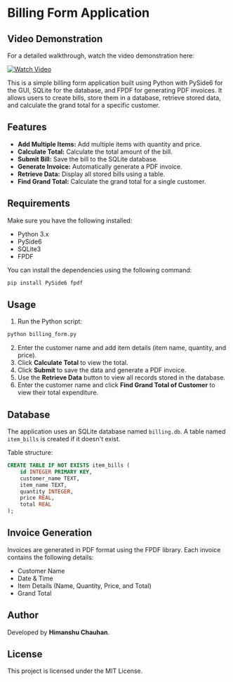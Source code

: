 # Billing Form Application
## Video Demonstration
For a detailed walkthrough, watch the video demonstration here:

[![Watch Video](https://img.shields.io/badge/Watch%20Video-Click%20Here-blue)](https://drive.google.com/file/d/1fIGcZ8m8M7TnsiS25zcHBpQf_W1yFit9/view?usp=sharing)

This is a simple billing form application built using Python with PySide6 for the GUI, SQLite for the database, and FPDF for generating PDF invoices. It allows users to create bills, store them in a database, retrieve stored data, and calculate the grand total for a specific customer.

## Features
- **Add Multiple Items:** Add multiple items with quantity and price.
- **Calculate Total:** Calculate the total amount of the bill.
- **Submit Bill:** Save the bill to the SQLite database.
- **Generate Invoice:** Automatically generate a PDF invoice.
- **Retrieve Data:** Display all stored bills using a table.
- **Find Grand Total:** Calculate the grand total for a single customer.

## Requirements
Make sure you have the following installed:
- Python 3.x
- PySide6
- SQLite3
- FPDF

You can install the dependencies using the following command:
```bash
pip install PySide6 fpdf
```

## Usage
1. Run the Python script:
```bash
python billing_form.py
```
2. Enter the customer name and add item details (item name, quantity, and price).
3. Click **Calculate Total** to view the total.
4. Click **Submit** to save the data and generate a PDF invoice.
5. Use the **Retrieve Data** button to view all records stored in the database.
6. Enter the customer name and click **Find Grand Total of Customer** to view their total expenditure.


## Database
The application uses an SQLite database named `billing.db`. A table named `item_bills` is created if it doesn't exist.

Table structure:
```sql
CREATE TABLE IF NOT EXISTS item_bills (
    id INTEGER PRIMARY KEY,
    customer_name TEXT,
    item_name TEXT,
    quantity INTEGER,
    price REAL,
    total REAL
);
```

## Invoice Generation
Invoices are generated in PDF format using the FPDF library. Each invoice contains the following details:
- Customer Name
- Date & Time
- Item Details (Name, Quantity, Price, and Total)
- Grand Total

## Author
Developed by **Himanshu Chauhan**.

## License
This project is licensed under the MIT License.
